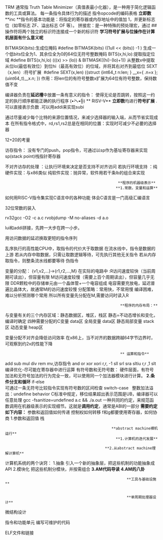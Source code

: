 TRM 通常指 Truth Table Minimizer（真值表最小化器），是一种用于简化逻辑函数的工具或算法。
每一条指令具体行为的描述
指令opcode的编码表格
**立即数**
**inc **指令的基本功能是：将指定的寄存器或内存地址中的值加 1，并更新标志位（如零标志 ZF、溢出标志 OF 等）。
拼接宏：是一种特殊的预处理宏，通过 ## 操作符将两个独立的标识符连接成一个新的标识符
**学习符号扩展与位操作在计算机层面有什么意义呢**

BITMASK(bits):生成位掩码
#define BITMASK(bits) ((1ull << (bits)) -1 )
生成一个低bits位全为1、其余位全为0的64位无符号整数掩码
BITS(x,hi,lo):提取指定位域
#define BITS(x,hi,lo) (((x) >> (lo)) & BITMASK((hi)-(lo)+1))
从整数x中提取从位lo(最低有效位）到位hi（最高有效位）的位域，并将其右对齐到最低位
SEXT（x,len）:符号扩展 
#define SEXT(x,len) ({struct {int64_t n:len; } __x={ .n=x }; (uint64_t)__x.n; })
作用：将len位的有符号整数x扩展为64位有符号整数，保持数值不变

编译器负责在**延迟槽**中放置一条有意义的指令：
  使得无论是否跳转，按照这一约定的执行顺序都能正确的执行程序
                                 (•́へ•́╬)   **  RISV-V**
**立即数**均进行**符号扩展**
  .可以直接表示负数
  .可以用addi来实现subi

通过尽量减少每个比特的来源位置情况，来减少选择器的输入端，从而节省实现成本 
在所有指令格式中，rd,rs1,rs2总是在相同的位置：实现时可减少不必要的选择器

12+20的考量

访存指令：
没有专门的push，pop指令，可通过以sp作为基址寄存器来实现
sp(stack point)栈指针寄存器

不对齐访存的处理
：让执行环境来决定是否支持不对齐访问
  若执行环境支持
  ：纯硬件实现：与x86类似
    纯软件实现：抛异常，软件用若干条lb的组合来实现

                                                        **程序的机器级表示**
                                                       **1.常数，变量和运算**
如何用RISC-V指令集实现C语言中的各种功能
体会C语言是一门高级汇编语言

32位常数的装入

rv32gcc -O2 -c a.c
rvobjdump -M no-aliases -d a.o

lui和addi拼接，先跨一大步在跨一小步。

用访问数据的延迟换取更短的指令序列

乱序执行的高性能CPU中，取指令的代价大于取数据
  在流水线中，指令是数据的上游
  若从内存中取数据，只需让取数逻辑等待，可先执行其他无关指令
  若从内存取指令，则整条流水线都要等待
伪指令

变量的分配：
{v1,v2,...}->{r1,r2,...,M}
在实际的电路中
:R访问速度较快（当前周期可读出），但容量有限
M访问速度较慢（需要上百个周期读出），但容量几乎无限
  DDR颗粒中的存储单元由一个晶体管+一个电容组成
  电容需要充放电，延迟普遍比晶体大，故通常M的访问速度较慢
分配策略：常用快，不常用慢
编译困难，难以分析预测哪个常用
所以所有变量先分配在M,需要访问时读入R

                                                         **程序的内存布局：**
与变量有关的三个内存区域：静态数据区，堆区，栈区
  静态=不动态增长和变化，编译时确定
四种需要分配的C变量 data区
全局变量      data区
静态局部变量   stack区
动态变量     heap区

变量分配不对齐会降低访问效率
  在x86上，当不对齐的数据跨越64字节边界时，可观察到约2x的性能下降

                                                         ** 运算和指令**
 add sub mul div rem
 mv,访存指令
 and or xor
 xori r,r, -1
 sll srl sra
 sltiu r,r ,1
 slt
编译优化-尽可能在寄存器中进行运算
有符号数和无符号数：
硬件层面，有符号加法和无符号加法的行为完全一致，可以使用同一个加法器模块进行计算。
                                                   **2.条件分支和循环**
if-else   
可通过一条无符号比较指令实现有符号数的区间检查
switch-case  
整数加法溢出：undefine behavior 
C标准中规定，移位结果超出表示范围是UB，编译器可以任意处理
gcc -fsanitize=undefined a.c && ./a.out
一种共同的约定，来规范函数调用在机器级表示的实现细节。这就是**调用约定**，通常是ABI的一部分
**需要约定如下内容：**
  参数和返回值如何传递
  控制权如何转移
  f和g都要使用寄存器，如何协商
1.参数和返回值 
栈





                                                     **abstract machine裸机运行**
                                                       **1.计算机的迭代发展** 

                                                  **2.从abstract machine理解计算机**
计算机系统的两个诀窍：
1.抽象     引入一个新的抽象层，把这些机制的功能抽象成API
2.模块化   把这些机制分模块，并按需组合
                                                          **3.AM代码导读**
                                                            **4.AM的八卦**

                                                     
                                                     
                                                            **工具与基础设施**


                                                            **单周期处理器设计**
微结构设计

指令和功能单元
编写可维护的代码




ELF文件和链接

















